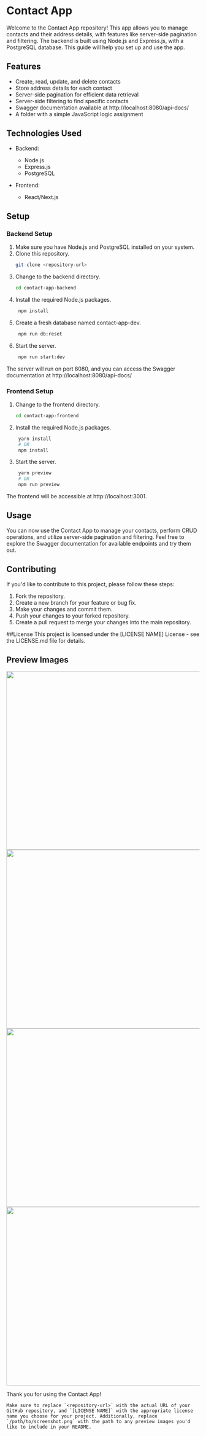 # Contact App

Welcome to the Contact App repository! This app allows you to manage contacts and their address details, with features like server-side pagination and filtering. The backend is built using Node.js and Express.js, with a PostgreSQL database. This guide will help you set up and use the app.

## Features

- Create, read, update, and delete contacts
- Store address details for each contact
- Server-side pagination for efficient data retrieval
- Server-side filtering to find specific contacts
- Swagger documentation available at http://localhost:8080/api-docs/
- A folder with a simple JavaScript logic assignment

## Technologies Used

- Backend:
  - Node.js
  - Express.js
  - PostgreSQL

- Frontend:
  - React/Next.js

## Setup

### Backend Setup

1. Make sure you have Node.js and PostgreSQL installed on your system.  
2. Clone this repository.
   ```bash
   git clone <repository-url>
3. Change to the backend directory.
   ```bash
   cd contact-app-backend  
4. Install the required Node.js packages.
   ```bash
    npm install
5. Create a fresh database named contact-app-dev.
   ```bash
    npm run db:reset
6. Start the server.
   ```bash
    npm run start:dev

The server will run on port 8080, and you can access the Swagger documentation at http://localhost:8080/api-docs/

### Frontend Setup

1. Change to the frontend directory.
   ```bash
   cd contact-app-frontend  
2. Install the required Node.js packages.
   ```bash
    yarn install
    # OR
    npm install
3. Start the server.
   ```bash
    yarn preview
    # OR
    npm run preview

The frontend will be accessible at http://localhost:3001.

## Usage
You can now use the Contact App to manage your contacts, perform CRUD operations, and utilize server-side pagination and filtering. Feel free to explore the Swagger documentation for available endpoints and try them out.

## Contributing
If you'd like to contribute to this project, please follow these steps:

1. Fork the repository.
2. Create a new branch for your feature or bug fix.
3. Make your changes and commit them.
4. Push your changes to your forked repository.
5. Create a pull request to merge your changes into the main repository.

##License
This project is licensed under the [LICENSE NAME] License - see the LICENSE.md file for details.

## Preview Images

<img src="contact-app-previews/preview-1.png" width="800" height="465">
<img src="contact-app-previews/preview-2.png" width="800" height="465">
<img src="contact-app-previews/preview-3.png" width="800" height="465">
<img src="contact-app-previews/preview-4.png" width="800" height="465">

Thank you for using the Contact App!

```vbnet
Make sure to replace `<repository-url>` with the actual URL of your GitHub repository, and `[LICENSE NAME]` with the appropriate license name you choose for your project. Additionally, replace `/path/to/screenshot.png` with the path to any preview images you'd like to include in your README.
